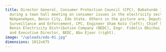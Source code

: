```yaml
---
title: Director General, Consumer Protection Council (CPC), Babatunde Irukera, speaking
  during a town hall meeting on consumer issues in the electricity sector, held in
  Nekpenekpen, Benin City, Edo State. Others in the picture are, Deputy Director,
  Surveillance and Enforcement, CPC, Engineer Sham Kolo (left); Chief State Head,
  Benin Electricity Distribution Company (BEDC), Engr. Fidelis Obichai (2nd left)
  and Executive Director, BEDC, Abu Ejoor (right).
image: "/uploads/edo-01.jpg"
dimensions: 1012x675
---
```


